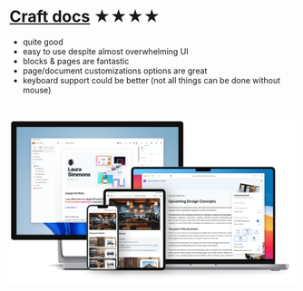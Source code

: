 # [Craft docs](https://www.craft.do/) ★★★★

- quite good
- easy to use despite almost overwhelming UI
- blocks & pages are fantastic
- page/document customizations options are great
- keyboard support could be better (not all things can be done without mouse)

<br>

![Screenshot](craft.png)
